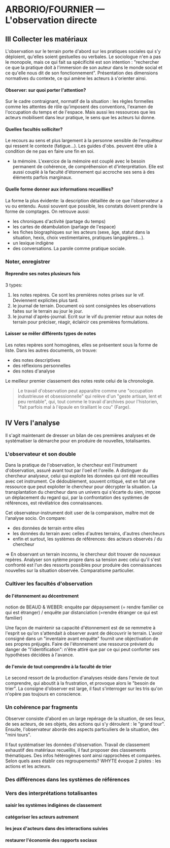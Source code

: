 # ARBORIO/FOURNIER — L'observation directe

## III Collecter les matériaux

L'observation sur le terrain porte d'abord sur les pratiques sociales qui s'y déploient, qu'elles soient gestuelles ou verbales. Le sociologue n'en a pas le monopole, mais ce qui fait sa spécificité est son intention : "rechercher ce que la pratique doit à l'immersion de son auteur dans le monde social et ce qu'elle nous dit de son fonctionnement". Présentation des dimensions normatives du contexte, ce qui amène les acteurs à s'orienter ainsi.

#### Observer: sur quoi porter l'attention?

Sur le cadre contraignant, normatif de la situation : les règles formelles comme les attentes de rôle qu'imposent des conventions, l'examen de l'occupation du temps et de l'espace. Mais aussi les ressources que les acteurs mobilisent dans leur pratique, le sens que les acteurs lui donne.

#### Quelles facultés solliciter?

Le recours au sens et plus largement à la personne sensible de l'enquêteur qui ressent le contexte \(fatigue...\). Les guides d'obs. peuvent être utile à condition de ne pas en faire une fin en soi.

* la mémoire. L'exercice de la mémoire est couplé avec le besoin permanent de cohérence, de compréhension et d'interprétation. Elle est aussi couplé à la faculté d'étonnement qui accroche ses sens à des éléments parfois marginaux.

#### Quelle forme donner aux informations recueillies?

La forme la plus évidente: la description détaillée de ce que l'observateur a vu ou entendu. Aussi souvent que possible, les constats doivent prendre la forme de comptages. On retrouve aussi:

* les chroniques d'activité \(partage du temps\)
* les cartes de déambulation \(partage de l'espace\)
* les fiches biographiques sur les acteurs \(sexe, âge, statut dans la situation, hexis, choix vestimentaires, pratiques langagières...\).
* un lexique indigène
* des conversations. La parole comme pratique sociale.

### Noter, enregistrer

#### Reprendre ses notes plusieurs fois

3 types:

1. les notes repères. Ce sont les premières notes prises sur le vif. Deviennent explicites plus tard.
2. le journal de terrain. Document où sont consignées les observations faites sur le terrain au jour le jour.
3. le journal d'après-journal. Ecrit sur le vif du premier retour aux notes de terrain pour préciser, réagir, éclaircir ces premières formulations.

#### Laisser se mêler différents types de notes

Les notes repères sont homogènes, elles se présentent sous la forme de liste. Dans les autres documents, on trouve:

* des notes descriptives
* des réflexions personnelles
* des notes d'analyse

Le meilleur premier classement des notes reste celui de la chronologie.

> Le travail d'observation peut apparaître comme une "occupation industrieuse et obsessionnelle" qui relève d'un "geste artisan, lent et peu rentable", qui, tout comme le travail d'archives pour l'historien, "fait parfois mal à l'épaule en tiraillant le cou" \(Farge\).

## IV Vers l'analyse

Il s'agit maintenant de dresser un bilan de ces premières analyses et de systématiser la démarche pour en produire de nouvelles, totalisantes.

### L'observateur et son double

Dans la pratique de l'observation, le chercheur est l'instrument d'observation, assuré avant tout par l'oeil et l'oreille. A distinguer du chercheur analyseur, celui qui exploite les données qui ont été receuillies avec cet instrument. Ce dédoublement, souvent critiqué, est en fait une ressource que peut exploiter le chercheur pour décrypter la situation. La transplantation du chercheur dans un univers qui s'écarte du sien, impose un déplacement du regard qui, par la confrontation des systèmes de références, est révélatrice des connaissances.

Cet observateur-instrument doit user de la comparaison, maître mot de l'analyse socio. On compare:

* des données de terrain entre elles
* les données du terrain avec celles d'autres terrains, d'autres chercheurs
* enfin et surtout, les systèmes de références: des acteurs observés / du chercheur

=&gt; En observant un terrain inconnu, le chercheur doit trouver de nouveaux repères. Analyser son sytème propre dans sa tension avec celui qu'il s'est confronté est l'un des ressorts possibles pour produire des connaissances nouvelles sur la situation observée. Comparatisme particulier.

### Cultiver les facultés d'observation

#### de l'étonnement au décentrement

notion de BEAUD & WEBER:  enquête par dépaysement \(= rendre familier ce qui est étranger\) / enquête par distanciation \(=rendre étranger ce qui est familier\)

Une façon de maintenir sa capacité d'étonnement est de se remmetre à l'esprit se qu'on s'attendait à observer avant de découvrir le terrain. L'avoir consigné dans un "inventaire avant enquête" fournit une objectivation de ses propres préjugés. Faire de l'étonnement une ressource prévient du danger de "l'identification": n'être attiré que par ce qui peut conforter ses hypothèses décidées à l'avance.

#### de l'envie de tout comprendre à la faculté de trier

Le second ressort de la production d'analyses réside dans l'envie de tout comprendre, qui aboutit à la frustration, et provoque alors le "besoin de trier". La consigne d'observer est large, il faut s'interroger sur les tris qu'on n'opère pas toujours en conscience.

### Un cohérence par fragments

Observer consiste d'abord en un large repérage de la situation, de ses lieux, de ses acteurs, de ses objets, des actions qui s'y déroulent : le "grand tour". Ensuite, l'observateur aborde des aspects particuliers de la situation, des "mini tours".

Il faut systématiser les données d'observation. Travail de classement exhaustif des matériaux recueillis, il faut proposer des classements thématiques. Des infos hétérogènes sont ainsi rapprochées et comparées. Selon quels axes établir ces regroupements? WHYTE évoque 2 pistes : les actions et les acteurs.

### Des différences dans les systèmes de références

### Vers des interprétations totalisantes

#### saisir les systèmes indigènes de classement

#### catégoriser les acteurs autrement

#### les jeux d'acteurs dans des interactions suivies

#### restaurer l'économie des rapports sociaux

